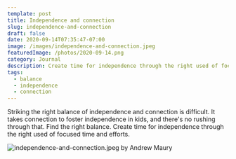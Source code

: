 ```yaml
---
template: post
title: Independence and connection
slug: independence-and-connection
draft: false
date: 2020-09-14T07:35:47-07:00
image: /images/independence-and-connection.jpeg
featuredImage: /photos/2020-09-14.png
category: Journal
description: Create time for independence through the right used of focused time and efforts.
tags:
  - balance
  - independence
  - connection
---
```

Striking the right balance of independence and connection is difficult. It takes connection to foster independence in kids, and there's no rushing through that. Find the right balance. Create time for independence through the right used of focused time and efforts.

![independence-and-connection.jpeg by Andrew Maury](/images/independence-and-connection.jpeg)

